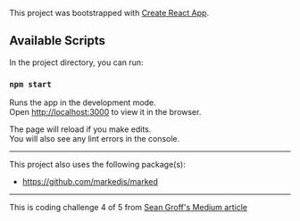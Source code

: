 This project was bootstrapped with [Create React App](https://github.com/facebook/create-react-app).

## Available Scripts

In the project directory, you can run:

### `npm start`

Runs the app in the development mode.<br />
Open [http://localhost:3000](http://localhost:3000) to view it in the browser.

The page will reload if you make edits.<br />
You will also see any lint errors in the console.

---

This project also uses the following package(s):

- https://github.com/markedjs/marked

---

This is coding challenge 4 of 5 from [Sean Groff's Medium article](https://medium.com/@sgroff04/how-i-learned-react-and-how-you-can-too-6714a48e984a)
